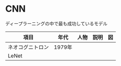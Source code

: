 # CNN
ディープラーニングの中で最も成功しているモデル


| 項目       | 年代    | 人物  | 説明  | 図   |
| -------- | ----- | --- | --- | --- |
| ネオコグニトロン | 1979年 |     |     |     |
| LeNet    |       |     |     |     |

